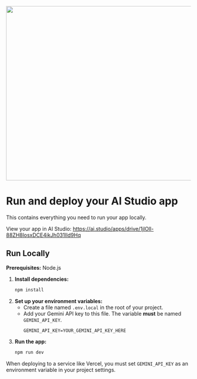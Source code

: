 <div align="center">
<img width="1200" height="475" alt="GHBanner" src="https://github.com/user-attachments/assets/0aa67016-6eaf-458a-adb2-6e31a0763ed6" />
</div>

# Run and deploy your AI Studio app

This contains everything you need to run your app locally.

View your app in AI Studio: https://ai.studio/apps/drive/1jlOll-88ZH8losxDCE4ikJh031Ild9Hq

## Run Locally

**Prerequisites:**  Node.js

1.  **Install dependencies:**
    ```bash
    npm install
    ```
2.  **Set up your environment variables:**
    -   Create a file named `.env.local` in the root of your project.
    -   Add your Gemini API key to this file. The variable **must** be named `GEMINI_API_KEY`.
        ```
        GEMINI_API_KEY=YOUR_GEMINI_API_KEY_HERE
        ```
3.  **Run the app:**
    ```bash
    npm run dev
    ```

When deploying to a service like Vercel, you must set `GEMINI_API_KEY` as an environment variable in your project settings.